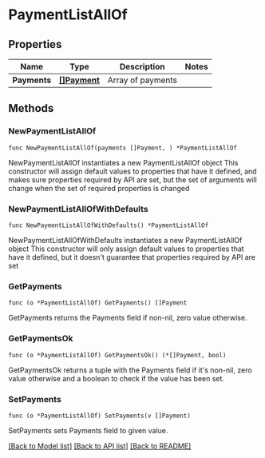 # PaymentListAllOf

## Properties

Name | Type | Description | Notes
------------ | ------------- | ------------- | -------------
**Payments** | [**[]Payment**](Payment.md) | Array of payments | 

## Methods

### NewPaymentListAllOf

`func NewPaymentListAllOf(payments []Payment, ) *PaymentListAllOf`

NewPaymentListAllOf instantiates a new PaymentListAllOf object
This constructor will assign default values to properties that have it defined,
and makes sure properties required by API are set, but the set of arguments
will change when the set of required properties is changed

### NewPaymentListAllOfWithDefaults

`func NewPaymentListAllOfWithDefaults() *PaymentListAllOf`

NewPaymentListAllOfWithDefaults instantiates a new PaymentListAllOf object
This constructor will only assign default values to properties that have it defined,
but it doesn't guarantee that properties required by API are set

### GetPayments

`func (o *PaymentListAllOf) GetPayments() []Payment`

GetPayments returns the Payments field if non-nil, zero value otherwise.

### GetPaymentsOk

`func (o *PaymentListAllOf) GetPaymentsOk() (*[]Payment, bool)`

GetPaymentsOk returns a tuple with the Payments field if it's non-nil, zero value otherwise
and a boolean to check if the value has been set.

### SetPayments

`func (o *PaymentListAllOf) SetPayments(v []Payment)`

SetPayments sets Payments field to given value.



[[Back to Model list]](../README.md#documentation-for-models) [[Back to API list]](../README.md#documentation-for-api-endpoints) [[Back to README]](../README.md)


